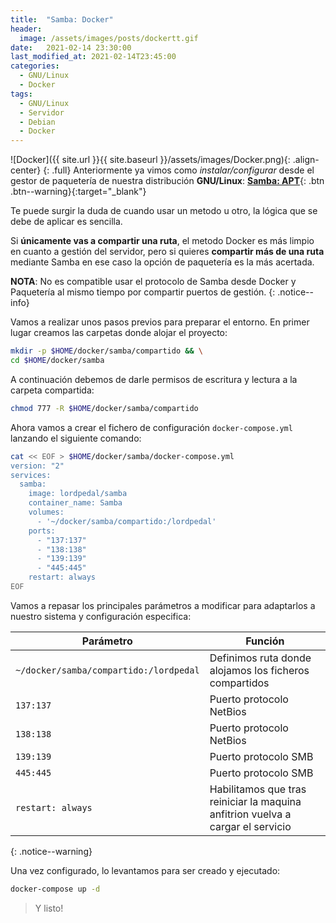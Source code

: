 ```yaml
---
title:  "Samba: Docker"
header:
  image: /assets/images/posts/dockertt.gif
date:   2021-02-14 23:30:00
last_modified_at: 2021-02-14T23:45:00
categories:
  - GNU/Linux
  - Docker
tags:
  - GNU/Linux
  - Servidor
  - Debian
  - Docker
---
```


![Docker]({{ site.url }}{{ site.baseurl }}/assets/images/Docker.png){: .align-center}
{: .full}
Anteriormente ya vimos como *instalar/configurar* desde el gestor de paquetería de nuestra distribución **GNU/Linux**: [**Samba: APT**](https://lordpedal.github.io/gnu/linux/debian-10-servidor/#samba){: .btn .btn--warning}{:target="_blank"}

Te puede surgir la duda de cuando usar un metodo u otro, la lógica que se debe de aplicar es sencilla. 

Si **únicamente vas a compartir una ruta**, el metodo Docker es más limpio en cuanto a gestión del servidor, pero si quieres **compartir más de una ruta** mediante Samba en ese caso la opción de paquetería es la más acertada.

**NOTA**: No es compatible usar el protocolo de Samba desde Docker y Paquetería al mismo tiempo por compartir puertos de gestión.
{: .notice--info}

Vamos a realizar unos pasos previos para preparar el entorno. En primer lugar creamos las carpetas donde alojar el proyecto:

```bash
mkdir -p $HOME/docker/samba/compartido && \
cd $HOME/docker/samba
```

A continuación debemos de darle permisos de escritura y lectura a la carpeta compartida:

```bash
chmod 777 -R $HOME/docker/samba/compartido
```

Ahora vamos a crear el fichero de configuración `docker-compose.yml` lanzando el siguiente comando:

```bash
cat << EOF > $HOME/docker/samba/docker-compose.yml
version: "2"
services:
  samba:
    image: lordpedal/samba
    container_name: Samba
    volumes:
      - '~/docker/samba/compartido:/lordpedal'
    ports:
      - "137:137"
      - "138:138"
      - "139:139"
      - "445:445"
    restart: always
EOF
```

Vamos a repasar los principales parámetros a modificar para adaptarlos a nuestro sistema y configuración especifica:

| Parámetro | Función |
| ------ | ------ |
| `~/docker/samba/compartido:/lordpedal` | Definimos ruta donde alojamos los ficheros compartidos |
| `137:137` | Puerto protocolo NetBios |
| `138:138` | Puerto protocolo NetBios |
| `139:139` | Puerto protocolo SMB |
| `445:445` | Puerto protocolo SMB |
| `restart: always` | Habilitamos que tras reiniciar la maquina anfitrion vuelva a cargar el servicio |
{: .notice--warning}

Una vez configurado, lo levantamos para ser creado y ejecutado:

```bash
docker-compose up -d
```

> Y listo!
